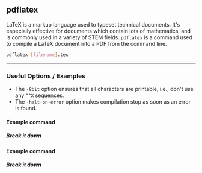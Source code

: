 pdflatex
-------

LaTeX is a markup language used to typeset technical documents. It's especially effective for documents which contain lots of mathematics, and is commonly used in a variety of STEM fields. `pdflatex` is a command used to compile a LaTeX document into a PDF from the command line.

~~~ bash
pdflatex [filename].tex
~~~

---

### Useful Options / Examples

- The `-8bit` option ensures that all characters are printable, i.e., don't use any `^^X` sequences.
- The `-halt-on-error` option makes compilation stop as soon as an error is found.

#### Example command

##### Break it down

#### Example command

##### Break it down